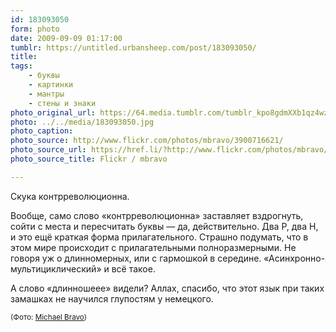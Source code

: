 ```yaml
---
id: 183093050
form: photo
date: 2009-09-09 01:17:00
tumblr: https://untitled.urbansheep.com/post/183093050/
title:
tags:
    - буквы
    - картинки
    - мантры
    - стены и знаки
photo_original_url: https://64.media.tumblr.com/tumblr_kpo8gdmXXb1qz4wzio1_500.jpg
photo: ../../media/183093050.jpg
photo_caption:
photo_source: http://www.flickr.com/photos/mbravo/3900716621/
photo_source_url: https://href.li/?http://www.flickr.com/photos/mbravo/3900716621/
photo_source_title: Flickr / mbravo

---
```


<p>Скука контрреволюционна.</p>

<p>Вообще, само слово «контрреволюционна» заставляет вздрогнуть, сойти с места и пересчитать буквы — да, действительно. Два Р, два Н, и это ещё краткая форма прилагательного. Страшно подумать, что в этом мире происходит с прилагательными полноразмерными. Не говоря уж о длинномерных, или с гармошкой в середине. «Асинхронно-мультициклический» и всё такое.</p>

<p>А слово «длинношеее» видели? Аллах, спасибо, что этот язык при таких замашках не научился глупостям у немецкого.</p>

<p><small>(Фото: <a href="http://www.flickr.com/photos/mbravo/3900716621/">Michael Bravo</a>)</small></p>
